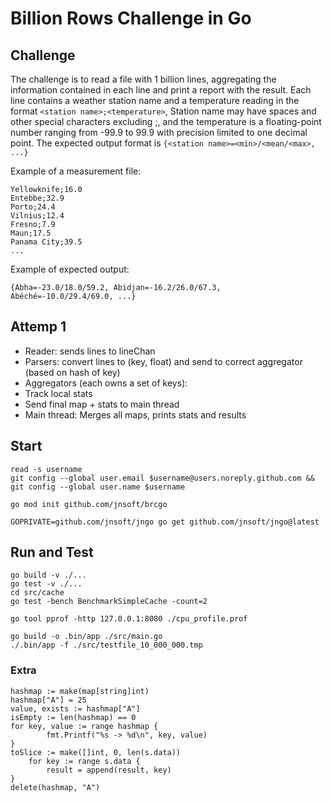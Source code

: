 # Billion Rows Challenge in Go

## Challenge
The challenge is to read a file with 1 billion lines, aggregating the information contained in each line and print a report with the result. Each line contains a weather station name and a temperature reading in the format `<station name>;<temperature>`, Station name may have spaces and other special characters excluding ;, and the temperature is a floating-point number ranging from -99.9 to 99.9 with precision limited to one decimal point. The expected output format is `{<station name>=<min>/<mean/<max>, ...}`  

Example of a measurement file:
```
Yellowknife;16.0
Entebbe;32.9
Porto;24.4
Vilnius;12.4
Fresno;7.9
Maun;17.5
Panama City;39.5
...
```

Example of expected output:
```
{Abha=-23.0/18.0/59.2, Abidjan=-16.2/26.0/67.3, Abéché=-10.0/29.4/69.0, ...}
```

## Attemp 1  
* Reader: sends lines to lineChan
* Parsers: convert lines to (key, float) and send to correct aggregator (based on hash of key)
* Aggregators (each owns a set of keys):
 * Track local stats
 * Send final map + stats to main thread
* Main thread: Merges all maps, prints stats and results



## Start
```
read -s username
git config --global user.email $username@users.noreply.github.com && git config --global user.name $username

go mod init github.com/jnsoft/brcgo

GOPRIVATE=github.com/jnsoft/jngo go get github.com/jnsoft/jngo@latest
```

## Run and Test
```
go build -v ./...
go test -v ./...
cd src/cache
go test -bench BenchmarkSimpleCache -count=2

go tool pprof -http 127.0.0.1:8080 ./cpu_profile.prof
```


```
go build -o .bin/app ./src/main.go
./.bin/app -f ./src/testfile_10_000_000.tmp
```


### Extra

```
hashmap := make(map[string]int)
hashmap["A"] = 25
value, exists := hashmap["A"]
isEmpty := len(hashmap) == 0
for key, value := range hashmap {
        fmt.Printf("%s -> %d\n", key, value)
}
toSlice := make([]int, 0, len(s.data))
    for key := range s.data {
        result = append(result, key)
}
delete(hashmap, "A")
```
